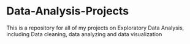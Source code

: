 # Data-Analysis-Projects
This is a repository for all of my projects on Exploratory Data Analysis, including Data cleaning, data analyzing and data visualization
